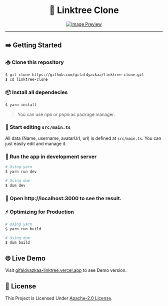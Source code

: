 <div align="center">

# 🔗 Linktree Clone

[![Image Preview](https://cdn.upload.systems/uploads/aLWmryAN.png)](https://gifaldyazkaa-linktree.vercel.app)

</div>

<hr />

## ➡️ Getting Started

### 📥 Clone this repository

```sh
$ git clone https://github.com/gifaldyazkaa/linktree-clone.git
$ cd linktree-clone
```

### 📦 Install all dependecies

```sh
$ yarn install
```

> You can use <kbd>npm</kbd> or <kbd>pnpm</kbd> as package manager.

### 📝 Start editing `src/main.ts`

All data (Name, username, avatarUrl, url) is defined at `src/main.ts`. You can just easily edit and manage it.

### 🏃 Run the app in development server

```sh
# Using yarn
$ yarn run dev

# Using dum
$ dum dev
```

### :tada: Open http://localhost:3000 to see the result.

### ⚡ Optimizing for Production

```sh
# Using yarn
$ yarn run build

# Using dum
$ dum build
```

## 🌐 Live Demo

Visit [gifaldyazkaa-linktree.vercel.app](https://gifaldyazkaa-linktree.vercel.app) to see Demo version.

## 📜 License

This Project is Licensed Under [Apache-2.0 License](./LICENSE).

